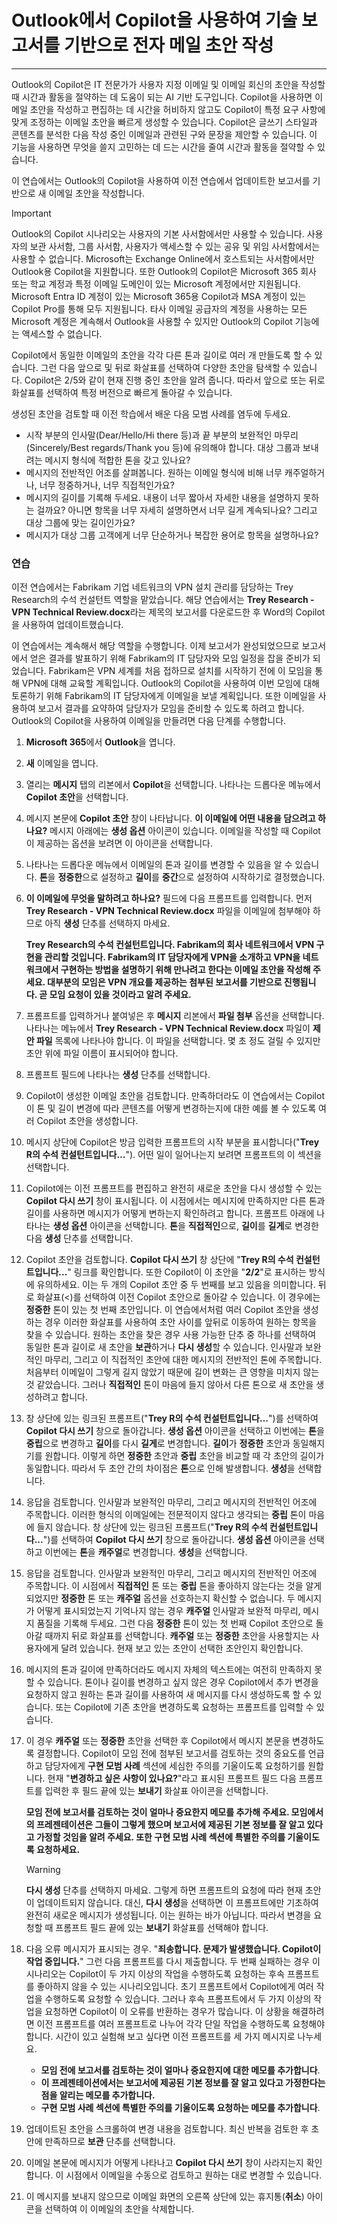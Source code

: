 
# Outlook에서 Copilot을 사용하여 기술 보고서를 기반으로 전자 메일 초안 작성
---
Outlook의 Copilot은 IT 전문가가 사용자 지정 이메일 및 이메일 회신의 초안을 작성할 때 시간과 활동을 절약하는 데 도움이 되는 AI 기반 도구입니다. Copilot을 사용하면 이메일 초안을 작성하고 편집하는 데 시간을 허비하지 않고도 Copilot이 특정 요구 사항에 맞게 조정하는 이메일 초안을 빠르게 생성할 수 있습니다. Copilot은 글쓰기 스타일과 콘텐츠를 분석한 다음 작성 중인 이메일과 관련된 구와 문장을 제안할 수 있습니다. 이 기능을 사용하면 무엇을 쓸지 고민하는 데 드는 시간을 줄여 시간과 활동을 절약할 수 있습니다.

이 연습에서는 Outlook의 Copilot을 사용하여 이전 연습에서 업데이트한 보고서를 기반으로 새 이메일 초안을 작성합니다.

> [!IMPORTANT]
> Outlook의 Copilot 시나리오는 사용자의 기본 사서함에서만 사용할 수 있습니다. 사용자의 보관 사서함, 그룹 사서함, 사용자가 액세스할 수 있는 공유 및 위임 사서함에서는 사용할 수 없습니다. Microsoft는 Exchange Online에서 호스트되는 사서함에서만 Outlook용 Copilot을 지원합니다. 또한 Outlook의 Copilot은 Microsoft 365 회사 또는 학교 계정과 특정 이메일 도메인이 있는 Microsoft 계정에서만 지원됩니다. Microsoft Entra ID 계정이 있는 Microsoft 365용 Copilot과 MSA 계정이 있는 Copilot Pro를 통해 모두 지원됩니다. 타사 이메일 공급자의 계정을 사용하는 모든 Microsoft 계정은 계속해서 Outlook을 사용할 수 있지만 Outlook의 Copilot 기능에는 액세스할 수 없습니다.

Copilot에서 동일한 이메일의 초안을 각각 다른 톤과 길이로 여러 개 만들도록 할 수 있습니다. 그런 다음 앞으로 및 뒤로 화살표를 선택하여 다양한 초안을 탐색할 수 있습니다. Copilot은 2/5와 같이 현재 진행 중인 초안을 알려 줍니다. 따라서 앞으로 또는 뒤로 화살표를 선택하여 특정 버전으로 빠르게 돌아갈 수 있습니다.

생성된 초안을 검토할 때 이전 학습에서 배운 다음 모범 사례를 염두에 두세요.

 -  시작 부분의 인사말(Dear/Hello/Hi there 등)과 끝 부분의 보완적인 마무리(Sincerely/Best regards/Thank you 등)에 유의해야 합니다. 대상 그룹과 보내려는 메시지 형식에 적합한 톤을 갖고 있나요?
 -  메시지의 전반적인 어조를 살펴봅니다. 원하는 이메일 형식에 비해 너무 캐주얼하거나, 너무 정중하거나, 너무 직접적인가요?
 -  메시지의 길이를 기록해 두세요. 내용이 너무 짧아서 자세한 내용을 설명하지 못하는 걸까요? 아니면 항목을 너무 자세히 설명하면서 너무 길게 계속되나요? 그리고 대상 그룹에 맞는 길이인가요?
 -  메시지가 대상 그룹 고객에게 너무 단순하거나 복잡한 용어로 항목을 설명하나요?

### 연습

이전 연습에서는 Fabrikam 기업 네트워크의 VPN 설치 관리를 담당하는 Trey Research의 수석 컨설턴트 역할을 맡았습니다. 해당 연습에서는 **Trey Research - VPN Technical Review.docx**라는 제목의 보고서를 다운로드한 후 Word의 Copilot을 사용하여 업데이트했습니다.

이 연습에서는 계속해서 해당 역할을 수행합니다. 이제 보고서가 완성되었으므로 보고서에서 얻은 결과를 발표하기 위해 Fabrikam의 IT 담당자와 모임 일정을 잡을 준비가 되었습니다. Fabrikam은 VPN 세계를 처음 접하므로 설치를 시작하기 전에 이 모임을 통해 VPN에 대해 교육할 계획입니다. Outlook의 Copilot을 사용하여 이번 모임에 대해 토론하기 위해 Fabrikam의 IT 담당자에게 이메일을 보낼 계획입니다. 또한 이메일을 사용하여 보고서 결과를 요약하여 담당자가 모임을 준비할 수 있도록 하려고 합니다. Outlook의 Copilot을 사용하여 이메일을 만들려면 다음 단계를 수행합니다.

1.  **Microsoft 365**에서 **Outlook**을 엽니다.
2.  **새** 이메일을 엽니다.
3.  열리는 **메시지** 탭의 리본에서 **Copilot**을 선택합니다. 나타나는 드롭다운 메뉴에서 **Copilot 초안**을 선택합니다.
4.  메시지 본문에 **Copilot 초안** 창이 나타납니다. **이 이메일에 어떤 내용을 담으려고 하나요?** 메시지 아래에는 **생성 옵션** 아이콘이 있습니다. 이메일을 작성할 때 Copilot이 제공하는 옵션을 보려면 이 아이콘을 선택합니다.
5.  나타나는 드롭다운 메뉴에서 이메일의 톤과 길이를 변경할 수 있음을 알 수 있습니다. **톤**을 **정중한**으로 설정하고 **길이**를 **중간**으로 설정하여 시작하기로 결정했습니다.
6.  **이 이메일에 무엇을 말하려고 하나요?** 필드에 다음 프롬프트를 입력합니다. 먼저 **Trey Research - VPN Technical Review.docx** 파일을 이메일에 첨부해야 하므로 아직 **생성** 단추를 선택하지 마세요.
    
    **Trey Research의 수석 컨설턴트입니다. Fabrikam의 회사 네트워크에서 VPN 구현을 관리할 것입니다. Fabrikam의 IT 담당자에게 VPN을 소개하고 VPN을 네트워크에서 구현하는 방법을 설명하기 위해 만나려고 한다는 이메일 초안을 작성해 주세요. 대부분의 모임은 VPN 개요를 제공하는 첨부된 보고서를 기반으로 진행됩니다. 곧 모임 요청이 있을 것이라고 알려 주세요.** 
7.  프롬프트를 입력하거나 붙여넣은 후 **메시지** 리본에서 **파일 첨부** 옵션을 선택합니다. 나타나는 메뉴에서 **Trey Research - VPN Technical Review.docx** 파일이 **제안 파일** 목록에 나타나야 합니다. 이 파일을 선택합니다. 몇 초 정도 걸릴 수 있지만 초안 위에 파일 이름이 표시되어야 합니다.
8.  프롬프트 필드에 나타나는 **생성** 단추를 선택합니다.
9.  Copilot이 생성한 이메일 초안을 검토합니다. 만족하더라도 이 연습에서는 Copilot이 톤 및 길이 변경에 따라 콘텐츠를 어떻게 변경하는지에 대한 예를 볼 수 있도록 여러 Copilot 초안을 생성합니다.
10. 메시지 상단에 Copilot은 방금 입력한 프롬프트의 시작 부분을 표시합니다("**Trey R의 수석 컨설턴트입니다...**"). 어떤 일이 일어나는지 보려면 프롬프트의 이 섹션을 선택합니다.
11. Copilot에는 이전 프롬프트를 편집하고 완전히 새로운 초안을 다시 생성할 수 있는 **Copilot 다시 쓰기** 창이 표시됩니다. 이 시점에서는 메시지에 만족하지만 다른 톤과 길이를 사용하면 메시지가 어떻게 변하는지 확인하려고 합니다. 프롬프트 아래에 나타나는 **생성 옵션** 아이콘을 선택합니다. **톤**을 **직접적인**으로, **길이**를 **길게**로 변경한 다음 **생성** 단추를 선택합니다.
12. Copilot 초안을 검토합니다. **Copilot 다시 쓰기** 창 상단에 "**Trey R의 수석 컨설턴트입니다...**" 링크를 확인합니다. 또한 Copilot이 이 초안을 "**2/2**"로 표시하는 방식에 유의하세요. 이는 두 개의 Copilot 초안 중 두 번째를 보고 있음을 의미합니다. 뒤로 화살표(&lt;)를 선택하여 이전 Copilot 초안으로 돌아갈 수 있습니다. 이 경우에는 **정중한** 톤이 있는 첫 번째 초안입니다. 이 연습에서처럼 여러 Copilot 초안을 생성하는 경우 이러한 화살표를 사용하여 초안 사이를 앞뒤로 이동하여 원하는 항목을 찾을 수 있습니다. 원하는 초안을 찾은 경우 사용 가능한 단추 중 하나를 선택하여 동일한 톤과 길이로 새 초안을 **보관**하거나 **다시 생성**할 수 있습니다. 인사말과 보완적인 마무리, 그리고 이 직접적인 초안에 대한 메시지의 전반적인 톤에 주목합니다. 처음부터 이메일이 그렇게 길지 않았기 때문에 길이 변화는 큰 영향을 미치지 않는 것 같았습니다. 그러나 **직접적인** 톤이 마음에 들지 않아서 다른 톤으로 새 초안을 생성하려고 합니다.
13. 창 상단에 있는 링크된 프롬프트("**Trey R의 수석 컨설턴트입니다...**")를 선택하여 **Copilot 다시 쓰기** 창으로 돌아갑니다. **생성 옵션** 아이콘을 선택하고 이번에는 **톤**을 **중립**으로 변경하고 **길이**를 다시 **길게**로 변경합니다. **길이**가 **정중한** 초안과 동일해지기를 원합니다. 이렇게 하면 **정중한** 초안과 **중립** 초안을 비교할 때 각 초안의 길이가 동일합니다. 따라서 두 초안 간의 차이점은 **톤**으로 인해 발생합니다. **생성**을 선택합니다.
14. 응답을 검토합니다. 인사말과 보완적인 마무리, 그리고 메시지의 전반적인 어조에 주목합니다. 이러한 형식의 이메일에는 전문적이지 않다고 생각되는 **중립** 톤이 마음에 들지 않습니다. 창 상단에 있는 링크된 프롬프트("**Trey R의 수석 컨설턴트입니다...**")를 선택하여 **Copilot 다시 쓰기** 창으로 돌아갑니다. **생성 옵션** 아이콘을 선택하고 이번에는 **톤**을 **캐주얼**로 변경합니다. **생성**을 선택합니다.
15. 응답을 검토합니다. 인사말과 보완적인 마무리, 그리고 메시지의 전반적인 어조에 주목합니다. 이 시점에서 **직접적인** 톤 또는 **중립** 톤을 좋아하지 않는다는 것을 알게 되었지만 **정중한** 톤 또는 **캐주얼** 옵션을 선호하는지 확신할 수 없습니다. 두 메시지가 어떻게 표시되었는지 기억나지 않는 경우 **캐주얼** 인사말과 보완적 마무리, 메시지 품질을 기록해 두세요. 그런 다음 **정중한** 톤이 있는 첫 번째 Copilot 초안으로 돌아갈 때까지 뒤로 화살표를 선택합니다. **캐주얼** 또는 **정중한** 초안을 사용할지는 사용자에게 달려 있습니다. 현재 보고 있는 초안이 선택한 초안인지 확인합니다.
16. 메시지의 톤과 길이에 만족하더라도 메시지 자체의 텍스트에는 여전히 만족하지 못할 수 있습니다. 톤이나 길이를 변경하고 싶지 않은 경우 Copilot에서 추가 변경을 요청하지 않고 원하는 톤과 길이를 사용하여 새 메시지를 다시 생성하도록 할 수 있습니다. 또는 Copilot에 기존 초안을 변경하도록 요청하는 프롬프트를 입력할 수 있습니다.
17. 이 경우 **캐주얼** 또는 **정중한** 초안을 선택한 후 Copilot에서 메시지 본문을 변경하도록 결정합니다. Copilot이 모임 전에 첨부된 보고서를 검토하는 것의 중요도를 언급하고 담당자에게 **구현 모범 사례** 섹션에 세심한 주의를 기울이도록 요청하기를 원합니다. 현재 "**변경하고 싶은 사항이 있나요?**"라고 표시된 프롬프트 필드 다음 프롬프트를 입력한 후 필드 끝에 있는 **보내기** 화살표 아이콘을 선택합니다.
    
    **모임 전에 보고서를 검토하는 것이 얼마나 중요한지 메모를 추가해 주세요. 모임에서의 프레젠테이션은 그들이 그렇게 했으며 보고서에 제공된 기본 정보를 잘 알고 있다고 가정할 것임을 알려 주세요. 또한 구현 모범 사례 섹션에 특별한 주의를 기울이도록 요청하세요.**
    
    > [!WARNING]
    > **다시 생성** 단추를 선택하지 마세요. 그렇게 하면 프롬프트의 요청에 따라 현재 초안이 업데이트되지 않습니다. 대신, **다시 생성**을 선택하면 이 프롬프트에만 기초하여 완전히 새로운 메시지가 생성됩니다. 이는 원하는 바가 아닙니다. 따라서 변경을 요청할 때 프롬프트 필드 끝에 있는 **보내기** 화살표를 선택해야 합니다.
18. 다음 오류 메시지가 표시되는 경우. "**죄송합니다. 문제가 발생했습니다. Copilot이 작업 중입니다.**" 그런 다음 프롬프트를 다시 제출합니다. 두 번째 실패하는 경우 이 시나리오는 Copilot이 두 가지 이상의 작업을 수행하도록 요청하는 후속 프롬프트를 좋아하지 않을 수 있는 시나리오입니다. 초기 프롬프트에서 Copilot에게 여러 작업을 수행하도록 요청할 수 있습니다. 그러나 후속 프롬프트에서 두 가지 이상의 작업을 요청하면 Copilot이 이 오류를 반환하는 경우가 많습니다. 이 상황을 해결하려면 이전 프롬프트를 여러 프롬프트로 나누어 각각 단일 작업을 수행하도록 요청해야 합니다. 시간이 있고 실험해 보고 싶다면 이전 프롬프트를 세 가지 메시지로 나누세요.
     -  **모임 전에 보고서를 검토하는 것이 얼마나 중요한지에 대한 메모를 추가합니다**.
     -  **이 프레젠테이션에서는 보고서에 제공된 기본 정보를 잘 알고 있다고 가정한다는 점을 알리는 메모를 추가합니다.**
     -  **구현 모범 사례 섹션에 특별한 주의를 기울이도록 요청하는 메모를 추가합니다**.
19. 업데이트된 초안을 스크롤하여 변경 내용을 검토합니다. 최신 반복을 검토한 후 초안에 만족하므로 **보관** 단추를 선택합니다.
20. 이메일 본문에 메시지가 어떻게 나타나고 **Copilot 다시 쓰기** 창이 사라지는지 확인합니다. 이 시점에서 이메일을 수동으로 검토하고 원하는 대로 변경할 수 있습니다.
21. 이 메시지를 보내지 않으므로 이메일 화면의 오른쪽 상단에 있는 휴지통(**취소**) 아이콘을 선택하여 이 이메일의 초안을 삭제합니다.
